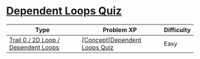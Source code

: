 # [Dependent Loops Quiz](https://www.codetree.ai/trails/complete/curated-cards/nl-pre-dependent-loops)

|Type|Problem XP|Difficulty|
|---|---|---|
|[Trail 0 / 2D Loop / Dependent Loops](https://www.codetree.ai/trail-info/codetree-101/)|[[Concept]Dependent Loops Quiz](https://www.codetree.ai/trails/complete/curated-cards/nl-pre-dependent-loops/)|Easy|

